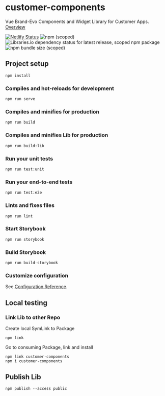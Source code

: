 # customer-components
Vue Brand-Evo Components and Widget Library for Customer Apps. [Overview](https://customer-components.netlify.app)

[![Netlify Status](https://api.netlify.com/api/v1/badges/72371083-7785-4449-bddc-842826333f40/deploy-status)](https://app.netlify.com/sites/customer-components/deploys)
![npm (scoped)](https://img.shields.io/npm/v/@fitx/customer-components?style=flat-square)
![Libraries.io dependency status for latest release, scoped npm package](https://img.shields.io/librariesio/release/npm/@fitx/customer-components)
![npm bundle size (scoped)](https://img.shields.io/bundlephobia/min/@fitx/customer-components)
## Project setup
```
npm install
```

### Compiles and hot-reloads for development
```
npm run serve
```

### Compiles and minifies for production
```
npm run build
```

### Compiles and minifies Lib for production
```
npm run build:lib
```

### Run your unit tests
```
npm run test:unit
```

### Run your end-to-end tests
```
npm run test:e2e
```

### Lints and fixes files
```
npm run lint
```

### Start Storybook
```
npm run storybook
```

### Build Storybook
```
npm run build-storybook
```

### Customize configuration
See [Configuration Reference](https://cli.vuejs.org/config/).

## Local testing
### Link Lib to other Repo
Create local SymLink to Package
```
npm link
```
Go to consuming Package, link and install
```
npm link customer-components
npm i customer-components
```
## Publish Lib
```
npm publish --access public
```
